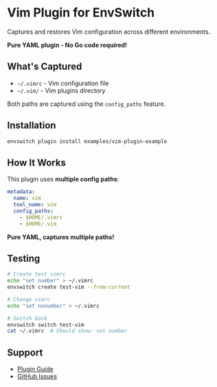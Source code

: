 # Vim Plugin for EnvSwitch

Captures and restores Vim configuration across different environments.

**Pure YAML plugin - No Go code required!**

## What's Captured

- `~/.vimrc` - Vim configuration file  
- `~/.vim/` - Vim plugins directory

Both paths are captured using the `config_paths` feature.

## Installation

```bash
envswitch plugin install examples/vim-plugin-example
```

## How It Works

This plugin uses **multiple config paths**:

```yaml
metadata:
  name: vim
  tool_name: vim
  config_paths:
    - $HOME/.vimrc
    - $HOME/.vim
```

**Pure YAML, captures multiple paths!**

## Testing

```bash
# Create test vimrc
echo "set number" > ~/.vimrc
envswitch create test-vim --from-current

# Change vimrc
echo "set nonumber" > ~/.vimrc

# Switch back
envswitch switch test-vim
cat ~/.vimrc  # Should show: set number
```

## Support

- [Plugin Guide](../../docs/PLUGINS.md)
- [GitHub Issues](https://github.com/hugofrely/envswitch/issues)
